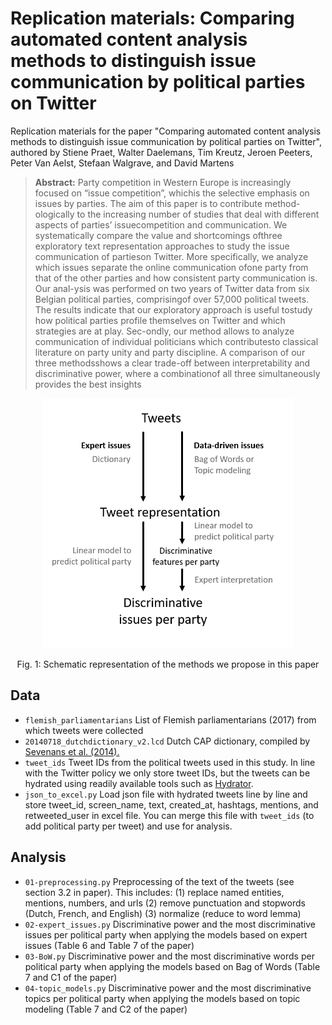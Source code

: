 # Replication materials: Comparing automated content analysis methods to distinguish issue communication by political parties on Twitter
Replication materials for the paper "Comparing automated content analysis methods to distinguish issue communication by political parties on Twitter", authored by Stiene Praet, Walter Daelemans, Tim Kreutz, Jeroen Peeters, Peter Van Aelst, Stefaan Walgrave, and David Martens

> **Abstract:** Party competition in Western Europe is increasingly focused on “issue competition”, whichis the selective emphasis on issues by parties.  The aim of this paper is to contribute method-ologically to the increasing number of studies that deal with different aspects of parties’ issuecompetition and communication.  We systematically compare the value and shortcomings ofthree exploratory text representation approaches to study the issue communication of partieson Twitter.  More specifically, we analyze which issues separate the online communication ofone party from that of the other parties and how consistent party communication is.  Our anal-ysis was performed on two years of Twitter data from six Belgian political parties, comprisingof over 57,000 political tweets.  The results indicate that our exploratory approach is useful tostudy how political parties profile themselves on Twitter and which strategies are at play.  Sec-ondly, our method allows to analyze communication of individual politicians which contributesto classical literature on party unity and party discipline.  A comparison of our three methodsshows a clear trade-off between interpretability and discriminative power, where a combinationof all three simultaneously provides the best insights

<p align="center">
<img src="methods_proposed.png" width="400" height="400">
</p>
<p align="center">
Fig. 1: Schematic representation of the methods we propose in this paper  
</p>

## Data
- `flemish_parliamentarians` List of Flemish parliamentarians (2017) from which tweets were collected
- `20140718_dutchdictionary_v2.lcd` Dutch CAP dictionary, compiled by [Sevenans et al. (2014).](https://www.researchgate.net/publication/263732999_The_Automated_Coding_of_Policy_Agendas_A_Dictionary_Based_Approach)
- `tweet_ids` Tweet IDs from the political tweets used in this study. In line with the Twitter policy we only store tweet IDs, but the tweets can be hydrated using readily available tools such as [Hydrator](https://github.com/DocNow/hydrator).
- `json_to_excel.py` Load json file with hydrated tweets line by line and store tweet_id, screen_name, text, created_at, hashtags, mentions, and retweeted_user in excel file. You can merge this file with `tweet_ids` (to add political party per tweet) and use for analysis. 
## Analysis
- `01-preprocessing.py` Preprocessing of the text of the tweets (see section 3.2 in paper). This includes:
(1) replace named entities, mentions, numbers, and urls
(2) remove punctuation and stopwords (Dutch, French, and English)
(3) normalize (reduce to word lemma)
- `02-expert_issues.py` Discriminative power and the most discriminative issues per political party when applying the models based on expert issues (Table 6 and Table 7 of the paper) 
- `03-BoW.py` Discriminative power and the most discriminative words per political party when applying the models based on Bag of Words (Table 7 and C1 of the paper) 
- `04-topic_models.py` Discriminative power and the most discriminative topics per political party when applying the models based on topic modeling (Table 7 and C2 of the paper)

